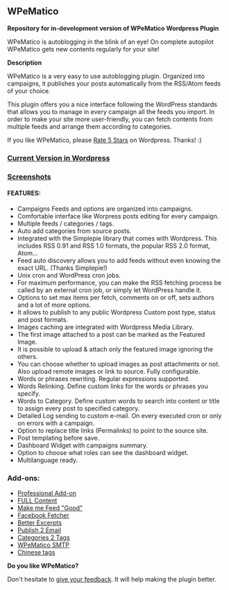 ## WPeMatico 

**Repository for in-development version of WPeMatico Wordpress Plugin**

WPeMatico is autoblogging in the blink of an eye!  On complete autopilot WPeMatico gets new contents regularly for your site!

**Description**

WPeMatico is a very easy to use autoblogging plugin. Organized into campaigns, it publishes your posts automatically from the RSS/Atom feeds of your choice. 

This plugin offers you a nice interface following the WordPress standards that allows you to manage in every campaign all the feeds you import. In order to make your site more user-friendly, you can fetch contents from multiple feeds and arrange them according to categories.

If you like WPeMatico, please [Rate 5 Stars](https://wordpress.org/support/view/plugin-reviews/wpematico?rate=5#postform) on Wordpress. Thanks! :)


### [**Current Version in Wordpress**](https://wordpress.org/plugins/wpematico/)

### [**Screenshots**](https://wordpress.org/plugins/wpematico/screenshots/)

#### FEATURES:
* Campaigns Feeds and options are organized into campaigns.
* Comfortable interface like Worpress posts editing for every campaign.
* Multiple feeds / categories / tags.
* Auto add categories from source posts.
* Integrated with the Simplepie library that comes with Wordpress. This includes RSS 0.91 and RSS 1.0 formats, the popular RSS 2.0 format, Atom...
* Feed auto discovery allows you to add feeds without even knowing the exact URL. (Thanks Simplepie!)
* Unix cron and WordPress cron jobs. 
* For maximum performance, you can make the RSS fetching process be called by an external cron job, or simply let WordPress handle it.
* Options to set max items per fetch, comments on or off, sets authors and a lot of more options.
* It allows to publish to any public Wordpress Custom post type, status and post formats.
* Images caching are integrated with Wordpress Media Library. 
* The first image attached to a post can be marked as the Featured Image.
* It is possible to upload & attach only the featured image ignoring the others.
* You can choose whether to upload images as post attachments or not. Also upload remote images or link to source. Fully configurable.
* Words or phrases rewriting. Regular expressions supported.
* Words Relinking. Define custom links for the words or phrases you specify.
* Words to Category. Define custom words to search into content or title to assign every post to specified category.
* Detailed Log sending to custom e-mail. On every executed cron or only on errors with a campaign.
* Option to replace title links (Permalinks) to point to the source site.
* Post templating before save. 
* Dashboard Widget with campaigns summary.
* Option to choose what roles can see the dashboard widget.
* Multilanguage ready.


### Add-ons:
* [Professional Add-on](https://etruel.com/downloads/wpematico-professional/)
* [FULL Content](https://etruel.com/downloads/wpematico-full-content/)
* [Make me Feed "Good"](https://etruel.com/downloads/wpematico-make-feed-good/)
* [Facebook Fetcher](https://etruel.com/downloads/wpematico-facebook-fetcher/)
* [Better Excerpts](https://etruel.com/downloads/wpematico-better-excerpts/)
* [Publish 2 Email](https://etruel.com/downloads/wpematico-publish-2-email/)
* [Categories 2 Tags](https://etruel.com/downloads/wpematico-cats2tags/)
* [WPeMatico SMTP](https://etruel.com/downloads/wpematico-smtp/)
* [Chinese tags](https://etruel.com/downloads/wpematico/chinese-tags)


**Do you like WPeMatico?**


Don't hesitate to [give your feedback](https://wordpress.org/support/view/plugin-reviews/wpematico#postform). It will help making the plugin better.

